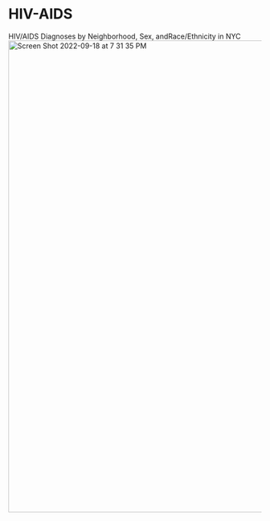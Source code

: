 # HIV-AIDS
HIV/AIDS Diagnoses by Neighborhood, Sex, andRace/Ethnicity in NYC
<img width="939" alt="Screen Shot 2022-09-18 at 7 31 35 PM" src="https://user-images.githubusercontent.com/44000802/190932850-c15c6dbe-fb85-4b36-82b4-5bb5288162ee.png">
